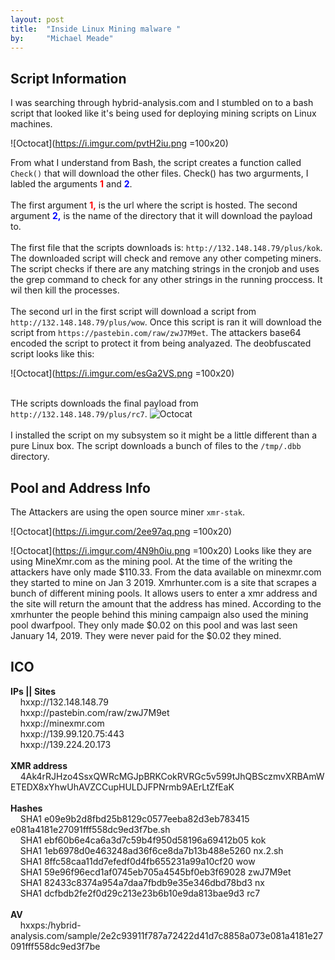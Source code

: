 ```yaml
---
layout: post
title:  "Inside Linux Mining malware "
by:     "Michael Meade"
---
```


<meta name="keywords" content="xmr linux malware, monero miner" />

## Script Information
I was searching through hybrid-analysis.com and I stumbled on to a bash script that looked like it's being used for deploying mining scripts on Linux machines.
<br>

![Octocat](https://i.imgur.com/pvtH2iu.png =100x20)

From what I understand from Bash, the script creates a function called ```Check()``` that will download the other files. Check() has two argurments, I labled the arguments <b><font color="red">1</font></b> and <b><font color="blue">2</font></b>.
<br>
<br>
The first argument <font color="red"><b>1,</b></font> is the url where the script is hosted. The second argument <font color="blue"><b>2,</b></font> is the name of the directory that it will download the payload to. 
<br><br>
The first file that the scripts downloads is: ```http://132.148.148.79/plus/kok```. The downloaded script will check and remove any other competing miners. The script checks if there are any matching strings in the cronjob and uses the grep command to check for any other strings in the running proccess. It wil then kill the processes. 
<br>
<br>
The second url in the first script will download a script from ```http://132.148.148.79/plus/wow```. Once this script is ran it  will download the script from ```https://pastebin.com/raw/zwJ7M9et```. The attackers base64 encoded the script to protect it from being analyazed. 
The deobfuscated script looks like this: <br>

![Octocat](https://i.imgur.com/esGa2VS.png =100x20)
<br>
<br>

THe scripts downloads the final payload from ```http://132.148.148.79/plus/rc7```.
![Octocat](https://i.imgur.com/JaHI09x.png=100x20)
<br><br>
I installed the script on my subsystem so it might be a little different than a pure Linux box. 
The script downloads a bunch of files to the ```/tmp/.dbb``` directory. 

## Pool and Address Info
The Attackers are using the open source miner  ```xmr-stak```.   

![Octocat](https://i.imgur.com/2ee97aq.png =100x20)

![Octocat](https://i.imgur.com/4N9h0iu.png =100x20)
Looks like they are using MineXmr.com as the mining pool.
At the time of the writing the attackers have only made $110.33. From the data available on minexmr.com they started to mine on Jan 3 2019. 
Xmrhunter.com is a site that scrapes a bunch of different mining pools. It allows users to enter a xmr address and the site will return the amount that the address has mined. According to the xmrhunter the people behind this mining campaign also used the mining pool dwarfpool. They only made $0.02 on this pool and was last seen January 14, 2019. They were never paid for the $0.02 they mined.


## ICO
<b>IPs || Sites</b><br>
&nbsp;&nbsp;&nbsp;&nbsp;hxxp://132.148.148.79<br>
&nbsp;&nbsp;&nbsp;&nbsp;hxxp://pastebin.com/raw/zwJ7M9et<br>
&nbsp;&nbsp;&nbsp;&nbsp;hxxp://minexmr.com<br>
&nbsp;&nbsp;&nbsp;&nbsp;hxxp://139.99.120.75:443<br>
&nbsp;&nbsp;&nbsp;&nbsp;hxxp://139.224.20.173<br>
<br><b>XMR address</b><br>
&nbsp;&nbsp;&nbsp;&nbsp;4Ak4rRJHzo4SsxQWRcMGJpBRKCokRVRGc5v599tJhQBSczmvXRBAmWETEDX8xYhwUhAVZCCupHULDJFPNrmb9AErLtZfEaK<br>
<br><b>Hashes</b><br>
&nbsp;&nbsp;&nbsp;&nbsp;SHA1 e09e9b2d8fbd25b8129c0577eeba82d3eb783415 e081a4181e27091fff558dc9ed3f7be.sh<br>
&nbsp;&nbsp;&nbsp;&nbsp;SHA1 ebf60b6e4ca6a3d7c59b4f950d58196a69412b05 kok<br>
&nbsp;&nbsp;&nbsp;&nbsp;SHA1 1eb6978d0e463248ad36f6ce8da7b13b488e5260 nx.2.sh<br>
&nbsp;&nbsp;&nbsp;&nbsp;SHA1 8ffc58caa11dd7efedf0d4fb655231a99a10cf20 wow<br>
&nbsp;&nbsp;&nbsp;&nbsp;SHA1 59e96f96ecd1af0745eb705a4545bf0eb3f69028 zwJ7M9et<br>
&nbsp;&nbsp;&nbsp;&nbsp;SHA1 82433c8374a954a7daa7fbdb9e35e346dbd78bd3 nx<br> 
&nbsp;&nbsp;&nbsp;&nbsp;SHA1 dcfbdb2fe2f0d29c213e23b6b10e9da813bae9d3 rc7<br>
<br><b>AV</b><br>
&nbsp;&nbsp;&nbsp;&nbsp;hxxps:/hybrid-analysis.com/sample/2e2c93911f787a72422d41d7c8858a073e081a4181e27091fff558dc9ed3f7be<br>
